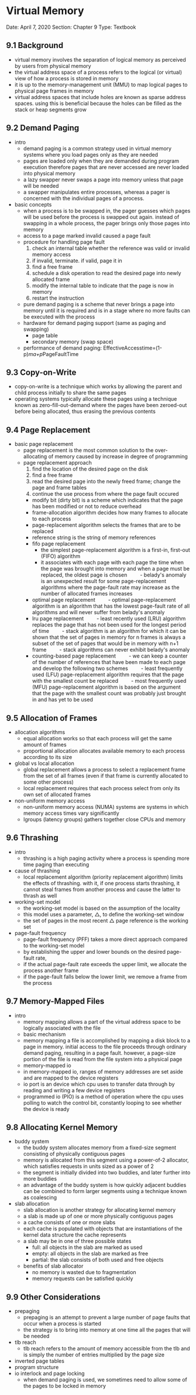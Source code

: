 # Virtual Memory

Date: April 7, 2020
Section: Chapter 9
Type: Textbook

## 9.1 Background
- virtual memory involves the separation of logical memory as perceived by users from physical memory
- the virtual address space of a process refers to the logical (or virtual) view of how a process is stored in memory
- it is up to the memory-management unit (MMU) to map logical pages to physical page frames in memory
- virtual address spaces that include holes are known as sparse address spaces. using this is beneficial because the holes can be filled as the stack or heap segments grow

## 9.2 Demand Paging
- intro
  - demand paging is a common strategy used in virtual memory systems where you load pages only as they are needed
  - pages are loaded only when they are demanded during program execution therefore pages that are never accessed are never loaded into physical memory
  - a lazy swapper never swaps a page into memory unless that page will be needed
  - a swapper manipulates entire processes, whereas a pager is concerned with the individual pages of a process.
- basic concepts
  - when a process is to be swapped in, the pager guesses which pages will be used before the process is swapped out again. instead of swapping in a whole process, the pager brings only those pages into memory
  - access to a page marked invalid caused a page fault
  - procedure for handling page fault
    1. check an internal table whether the reference was valid or invalid memory access
    2. if invalid, terminate. if valid, page it in
    3. find a free frame
    4. schedule a disk operation to read the desired page into newly allocated frame
    5. modify the internal table to indicate that the page is now in memory
    6. restart the instruction
  - pure demand paging is a scheme that never brings a page into memory until it is required and is in a stage where no more faults can be executed with the process
  - hardware for demand paging support (same as paging and swapping)
    - page table
    - secondary memory (swap space)
  - performance of demand paging: EffectiveAccesstime=(1-p)*ma+p*PageFaultTime

## 9.3 Copy-on-Write
- copy-on-write is a technique which works by allowing the parent and child process initially to share the same pages
- operating systems typically allocate these pages using a technique known as zero-fill-out-demand where the pages have been zeroed-out before being allocated, thus erasing the previous contents

## 9.4 Page Replacement
- basic page replacement
  - page replacement is the most common solution to the over-allocating of memory caused by increase in degree of programming
  - page replacement approach
    1. find the location of the desired page on the disk
    2. find a free frame
    3. read the desired page into the newly freed frame; change the page and frame tables
    4. continue the use process from where the page fault occured
      - modify bit (dirty bit) is a scheme which indicates that the page has been modified or not to reduce overhead
      - frame-allocation algorithm decides how many frames to allocate to each process
      - page-replacement algorithm selects the frames that are to be replaced
      - reference string is the string of memory references
      - fifo page replacement
        - the simplest page-replacement algorithm is a first-in, first-out (FIFO) algorithm
        - it associates with each page with each page the time when the page was brought into memory and when a page must be replaced, the oldest page is chosen
        - belady's anomaly is an unexpected result for some page-replacement algorithms where the page-fault rate may increase as the number of allocated frames increases
      - optimal page replacement
        - optimal page-replacement algorithm is an algorithm that has the lowest page-fault rate of all algorithms and will never suffer from belady's anomaly
      - lru page replacement
        - least recently used (LRU) algorithm replaces the page that has not been used for the longest period of time
        - stack algorithm is an algorithm for which it can be shown that the set of pages in memory for n frames is always a subset of the set of pages that would be in memory with n+1 frame
        - stack algorithms can never exhibit belady's anomaly
      - counting-based page replacement
        - we can keep a counter of the number of references that have been made to each page and develop the following two schemes
        - least frequently used (LFU) page-replacement algorithm requires that the page with the smallest count be replaced
        - most frequently used (MFU) page-replacement algorithm is based on the argument that the page with the smallest count was probably just brought in and has yet to be used

## 9.5 Allocation of Frames
- allocation algorithms
  - equal allocation works so that each process will get the same amount of frames
  - proportional allocation allocates available memory to each process according to its size
- global vs local allocation
  - global replacement allows a process to select a replacement frame from the set of all frames (even if that frame is currently allocated to some other process)
  - local replacement requires that each process select from only its own set of allocated frames
- non-uniform memory access
  - non-uniform memory access (NUMA) systems are systems in which memory access times vary significantly
  - lgroups (latency groups) gathers together close CPUs and memory

## 9.6 Thrashing
- intro
  - thrashing is a high paging activity where a process is spending more time paging than executing
- cause of thrashing
  - local replacement algorithm (priority replacement algorithm) limits the effects of thrashing. with it, if one process starts thrashing, it cannot steal frames from another process and cause the latter to thrash as well
- working-set model
  - the working-set model is based on the assumption of the locality
  - this model uses a parameter, △, to define the working-set window
  - the set of pages in the most recent △ page reference is the working set
- page-fault frequency
  - page-fault frequency (PFF) takes a more direct approach compared to the working-set model
  - by establishing the upper and lower bounds on the desired page-fault rate,
  - if the actual page-fault rate exceeds the upper limit, we allocate the process another frame
  - if the page-fault falls below the lower limit, we remove a frame from the process

## 9.7 Memory-Mapped Files
- intro
  - memory mapping allows a part of the virtual address space to be logically associated with the file
  - basic mechanism
  - memory mapping a file is accomplished by mapping a disk block to a page in memory. initial access to the file proceeds through ordinary demand paging, resulting in a page fault. however, a page-size portion of the file is read from the file system into a physical page
  - memory-mapped io
  - in memory-mapped io, ranges of memory addresses are set aside and are mapped to the device registers
  - io port is an device which cpu uses to transfer data through by reading and writing a few device registers
  - programmed io (PIO) is a method of operation where the cpu uses polling to watch the control bit, constantly looping to see whether the device is ready

## 9.8 Allocating Kernel Memory
- buddy system
  - the buddy system allocates memory from a fixed-size segment consisting of physically contiguous pages
  - memory is allocated from this segment using a power-of-2 allocator, which satisfies requests in units sized as a power of 2
  - the segment is initially divided into two buddies, and later further into more buddies
  - an advantage of the buddy system is how quickly adjacent buddies can be combined to form larger segments using a technique known as coalescing
- slab allocation
  - slab allocation is another strategy for allocating kernel memory
  - a slab is made up of one or more physically contiguous pages
  - a cache consists of one or more slabs
  - each cache is populated with objects that are instantiations of the kernel data structure the cache represents
  - a slab may be in one of three possible states
    - full: all objects in the slab are marked as used
    - empty: all objects in the slab are marked as free
    - partial: the slab consists of both used and free objects
  - benefits of slab allocator
    - no memory is wasted due to fragmentation
    - memory requests can be satisfied quickly

## 9.9 Other Considerations
- prepaging
  - prepaging is an attempt to prevent a large number of page faults that occur when a process is started
  - the strategy is to bring into memory at one time all the pages that will be needed
- tlb reach
  - tlb reach refers to the amount of memory accessible from the tlb and is simply the number of entries multiplied by the page size
- inverted page tables
- program structure
- io interlock and page locking
  - when demand paging is used, we sometimes need to allow some of the pages to be locked in memory
